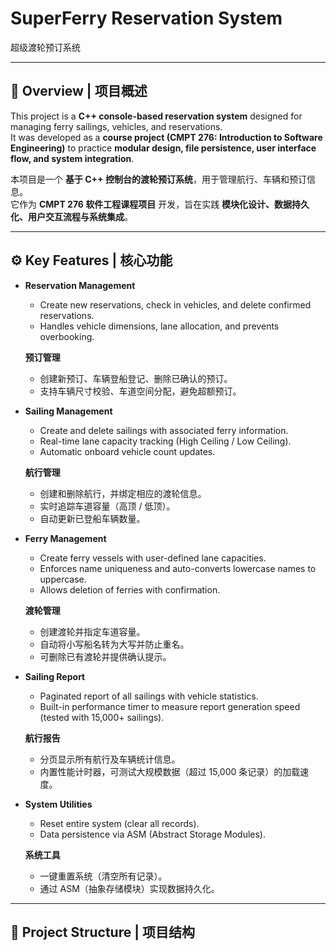 # SuperFerry Reservation System  
超级渡轮预订系统

---

## 🌟 Overview | 项目概述
This project is a **C++ console-based reservation system** designed for managing ferry sailings, vehicles, and reservations.  
It was developed as a **course project (CMPT 276: Introduction to Software Engineering)** to practice **modular design, file persistence, user interface flow, and system integration**.  

本项目是一个 **基于 C++ 控制台的渡轮预订系统**，用于管理航行、车辆和预订信息。  
它作为 **CMPT 276 软件工程课程项目** 开发，旨在实践 **模块化设计、数据持久化、用户交互流程与系统集成**。

---

## ⚙️ Key Features | 核心功能
- **Reservation Management**  
  - Create new reservations, check in vehicles, and delete confirmed reservations.  
  - Handles vehicle dimensions, lane allocation, and prevents overbooking.  

  **预订管理**  
  - 创建新预订、车辆登船登记、删除已确认的预订。  
  - 支持车辆尺寸校验、车道空间分配，避免超额预订。  

- **Sailing Management**  
  - Create and delete sailings with associated ferry information.  
  - Real-time lane capacity tracking (High Ceiling / Low Ceiling).  
  - Automatic onboard vehicle count updates.  

  **航行管理**  
  - 创建和删除航行，并绑定相应的渡轮信息。  
  - 实时追踪车道容量（高顶 / 低顶）。  
  - 自动更新已登船车辆数量。  

- **Ferry Management**  
  - Create ferry vessels with user-defined lane capacities.  
  - Enforces name uniqueness and auto-converts lowercase names to uppercase.  
  - Allows deletion of ferries with confirmation.  

  **渡轮管理**  
  - 创建渡轮并指定车道容量。  
  - 自动将小写船名转为大写并防止重名。  
  - 可删除已有渡轮并提供确认提示。  

- **Sailing Report**  
  - Paginated report of all sailings with vehicle statistics.  
  - Built-in performance timer to measure report generation speed (tested with 15,000+ sailings).  

  **航行报告**  
  - 分页显示所有航行及车辆统计信息。  
  - 内置性能计时器，可测试大规模数据（超过 15,000 条记录）的加载速度。  

- **System Utilities**  
  - Reset entire system (clear all records).  
  - Data persistence via ASM (Abstract Storage Modules).  

  **系统工具**  
  - 一键重置系统（清空所有记录）。  
  - 通过 ASM（抽象存储模块）实现数据持久化。  

---

## 📂 Project Structure | 项目结构
